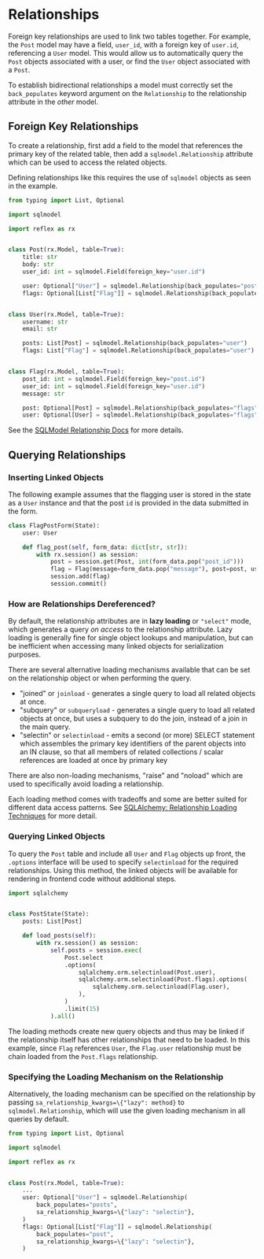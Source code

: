 # Relationships

Foreign key relationships are used to link two tables together. For example,
the `Post` model may have a field, `user_id`, with a foreign key of `user.id`,
referencing a `User` model. This would allow us to automatically query the `Post` objects
associated with a user, or find the `User` object associated with a `Post`.

To establish bidirectional relationships a model must correctly set the
`back_populates` keyword argument on the `Relationship` to the relationship
attribute in the _other_ model.

## Foreign Key Relationships

To create a relationship, first add a field to the model that references the
primary key of the related table, then add a `sqlmodel.Relationship` attribute
which can be used to access the related objects.

Defining relationships like this requires the use of `sqlmodel` objects as
seen in the example.

```python
from typing import List, Optional

import sqlmodel

import reflex as rx


class Post(rx.Model, table=True):
    title: str
    body: str
    user_id: int = sqlmodel.Field(foreign_key="user.id")

    user: Optional["User"] = sqlmodel.Relationship(back_populates="posts")
    flags: Optional[List["Flag"]] = sqlmodel.Relationship(back_populates="post")


class User(rx.Model, table=True):
    username: str
    email: str

    posts: List[Post] = sqlmodel.Relationship(back_populates="user")
    flags: List["Flag"] = sqlmodel.Relationship(back_populates="user")


class Flag(rx.Model, table=True):
    post_id: int = sqlmodel.Field(foreign_key="post.id")
    user_id: int = sqlmodel.Field(foreign_key="user.id")
    message: str

    post: Optional[Post] = sqlmodel.Relationship(back_populates="flags")
    user: Optional[User] = sqlmodel.Relationship(back_populates="flags")
```

See the [SQLModel Relationship Docs](https://sqlmodel.tiangolo.com/tutorial/relationship-attributes/define-relationships-attributes/) for more details.

## Querying Relationships

### Inserting Linked Objects

The following example assumes that the flagging user is stored in the state as a
`User` instance and that the post `id` is provided in the data submitted in the
form.

```python
class FlagPostForm(State):
    user: User

    def flag_post(self, form_data: dict[str, str]):
        with rx.session() as session:
            post = session.get(Post, int(form_data.pop("post_id")))
            flag = Flag(message=form_data.pop("message"), post=post, user=self.user)
            session.add(flag)
            session.commit()
```

### How are Relationships Dereferenced?

By default, the relationship attributes are in **lazy loading** or `"select"`
mode, which generates a query _on access_ to the relationship attribute. Lazy
loading is generally fine for single object lookups and manipulation, but can be
inefficient when accessing many linked objects for serialization purposes.

There are several alternative loading mechanisms available that can be set on
the relationship object or when performing the query.

* "joined" or `joinload` - generates a single query to load all related objects
  at once.
* "subquery" or `subqueryload` - generates a single query to load all related
  objects at once, but uses a subquery to do the join, instead of a join in the
  main query.
* "selectin" or `selectinload` - emits a second (or more) SELECT statement which
  assembles the primary key identifiers of the parent objects into an IN clause,
  so that all members of related collections / scalar references are loaded at
  once by primary key

There are also non-loading mechanisms, "raise" and "noload" which are used to
specifically avoid loading a relationship.

Each loading method comes with tradeoffs and some are better suited for different
data access patterns.
See [SQLAlchemy: Relationship Loading Techniques](https://docs.sqlalchemy.org/en/14/orm/loading_relationships.html)
for more detail.

### Querying Linked Objects

To query the `Post` table and include all `User` and `Flag` objects up front,
the `.options` interface will be used to specify `selectinload` for the required
relationships. Using this method, the linked objects will be available for
rendering in frontend code without additional steps.

```python
import sqlalchemy


class PostState(State):
    posts: List[Post]

    def load_posts(self):
        with rx.session() as session:
            self.posts = session.exec(
                Post.select
                .options(
                    sqlalchemy.orm.selectinload(Post.user),
                    sqlalchemy.orm.selectinload(Post.flags).options(
                        sqlalchemy.orm.selectinload(Flag.user),
                    ),
                )
                .limit(15)
            ).all()
```

The loading methods create new query objects and thus may be linked if the
relationship itself has other relationships that need to be loaded. In this
example, since `Flag` references `User`, the `Flag.user` relationship must be
chain loaded from the `Post.flags` relationship.

### Specifying the Loading Mechanism on the Relationship

Alternatively, the loading mechanism can be specified on the relationship by
passing `sa_relationship_kwargs=\{"lazy": method}` to `sqlmodel.Relationship`,
which will use the given loading mechanism in all queries by default.

```python
from typing import List, Optional

import sqlmodel

import reflex as rx


class Post(rx.Model, table=True):
    ...
    user: Optional["User"] = sqlmodel.Relationship(
        back_populates="posts",
        sa_relationship_kwargs=\{"lazy": "selectin"},
    )
    flags: Optional[List["Flag"]] = sqlmodel.Relationship(
        back_populates="post",
        sa_relationship_kwargs=\{"lazy": "selectin"},
    )
```
